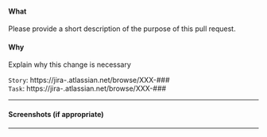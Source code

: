 #### What
Please provide a short description of the purpose of this pull request.

#### Why
Explain why this change is necessary

`Story`: https://jira-.atlassian.net/browse/XXX-### </br>
`Task`: https://jira-.atlassian.net/browse/XXX-###

---

#### Screenshots (if appropriate)

---